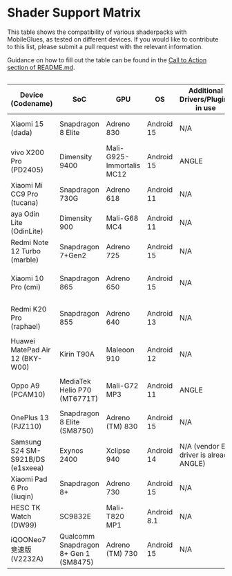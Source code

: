 # Shader Support Matrix

This table shows the compatibility of various shaderpacks with MobileGlues, as tested on different devices. If you would like to contribute to this list, please submit a pull request with the relevant information.

Guidance on how to fill out the table can be found in the [Call to Action section of README.md](https://github.com/Swung0x48/MobileGlues-release/blob/main/README.md#call-to-action).

<div style="overflow-x: auto;">

| **Device (Codename)**             | **SoC**                               | **GPU**                   | **OS**      | **Additional Drivers/Plugins in use**   | **MobileGlues** | **Minecraft** | **ShaderLoader** | **BSL**                   | **Chocapic13 V6 Lite**    | **MakeUp-UltraFast**     | **Photon**             | **iterationT**         | **SEUS PTGI HRR3** | **ComplementaryReimaged**                   | **ComplementaryUnbound**                    | **Derivative Main**              | **Report**                                 |
| --------------------------------- | ------------------------------------- | ------------------------- | ----------- | --------------------------------------- | --------------- | ------------- | ---------------- | ------------------------- | ------------------------- | ------------------------ | ---------------------- | ---------------------- | ------------------ | ------------------------------------------- | ------------------------------------------- | -------------------------------- | ------------------------------------------ |
| Xiaomi 15 (dada)                  | Snapdragon 8 Elite                    | Adreno 830                | Android 15  | N/A                                     | 1.1.0.1         | 1.20.1        | Iris 1.7.2       | ✅(8.4, all presets)      | ✅                        | ✅(9.1c, all presets)    | ❌(v1.1)               | ✅(3.2.0, all presets) | ✅<sup>\*</sup>    | ?                                           | ?                                           | ?                                | [dada.md](./DeviceReports/dada.md)         |
| vivo X200 Pro (PD2405)            | Dimensity 9400                        | Mali-G925-Immortalis MC12 | Android 15  | ANGLE                                   | 1.1.0.1         | 1.20.1        | Iris 1.7.5       | ✅(8.4)                   | ?                         | ?                        | ?                      | ?                      | ?                  | ?                                           | ?                                           | ?                                | [PD2405.md](./DeviceReports/PD2405.md)     |
| Xiaomi Mi CC9 Pro (tucana)        | Snapdragon 730G                       | Adreno 618                | Android 11  | N/A                                     | 1.1.0.1         | 1.21.4        | Iris 1.8.5       | ✅(8.4)                   | ?                         | ?                        | ?                      | ?                      | ?                  | ?                                           | ?                                           | ?                                | [tucana.md](./DeviceReports/tucana.md)     |
| aya Odin Lite (OdinLite)          | Dimensity 900                         | Mali-G68 MC4              | Android 11  | N/A                                     | 1.1.0.1         | 1.21.1        | Iris 1.8.8       | ✅(8.4.02.1, all presets) | ?                         | ?                        | ?                      | ?                      | ?                  | ?                                           | ?                                           | ?                                | [OdinLite.md](./DeviceReports/OdinLite.md) |
| Redmi Note 12 Turbo (marble)      | Snapdragon 7+Gen2                     | Adreno 725                | Android 15  | N/A                                     | 1.1.0.1         | 1.21.1        | Iris 1.8.8       | ✅(8.4.02.1)              | ✅                        | ✅(9.1c, all presets)    | ✅(v1.1)               | ✅(3.2.0, all presets) | ✅<sup>\*</sup>    | ✅(r5.4, High)                              | ✅(r5.4, High)                              | ✅(2.0.1, d24.4.14, all presets) | [marble.md](./DeviceReports/marble.md)     |
| Xiaomi 10 Pro (cmi)               | Snapdragon 865                        | Adreno 650                | Android 15  | N/A                                     | 1.1.0.1         | 1.20.1        | Iris 1.7.6       | ✅(8.4,all presets)       | ?                         | ?                        | \*️⃣(v1.1,闪烁奇怪色块) | ✅(3.2.0)              | ?                  | ?                                           | ?                                           | ?                                | [cmi.md](./DeviceReports/cmi.md)           |
| Redmi K20 Pro (raphael)           | Snapdragon 855                        | Adreno 640                | Android 13  | N/A                                     | 1.1.0.1         | 1.20.1        | Iris 1.7.6       | ✅(8.4,all presets)       | ?                         | ?                        | \*️⃣(v1.1,闪烁奇怪色块) | ✅(3.2.0)              | ?                  | ?                                           | ?                                           | ?                                | [raphael.md](./DeviceReports/raphael.md)   |
| Huawei MatePad Air 12 (BKY-W00)   | Kirin T90A                            | Maleoon 910               | Android 12  | N/A                                     | 1.1.0.1         | 1.21.1        | optifine HD_U_J1 | ✅(8.4,all presets)       | ✅                        | ?                        | \*️⃣(v1.1,黑)           | \*️⃣(3.2.0,黑)          | ?                  | ?                                           | ?                                           | ?                                | [BKY-W00.md](./DeviceReports/BKY-W00.md)   |
| Oppo A9 (PCAM10)                  | MediaTek Helio P70 (MT6771T)          | Mali-G72 MP3              | Android 11  | ANGLE                                   | 1.1.0.1         | 1.21.4        | Iris 1.8.8       | ✅(8.4.02.2, all presets) | \*️⃣(V6 Lite, all presets) | ✅(9.1c, high)           | \*️⃣(v1.1,黑色色块闪烁) | \*️⃣(3.2.0, 黑屏)       | ❌<sup>\*</sup>    | ?                                           | ?                                           | ?                                | [PCAM10.md](./DeviceReports/PCAM10.md)     |
| OnePlus 13 (PJZ110)               | Snapdragon 8 Elite (SM8750)           | Adreno (TM) 830           | Android 15  | N/A                                     | 1.1.0.1         | 1.21.4        | Iris 1.8.8       | ✅(8.4.02.2, all presets) | ✅(V6 Lite, all presets)  | ✅(9.1c, high)           | ✅(v1.1)               | ✅(3.2.0)              | ✅<sup>\*</sup>    | ?                                           | ?                                           | ?                                | [PJZ110.md](./DeviceReports/PJZ110.md)     |
| Samsung S24 SM-S921B/DS (e1sxeea) | Exynos 2400                           | Xclipse 940               | Android 14  | N/A (vendor ES driver is already ANGLE) | 1.1.0.1         | 1.21.4        | Fabric 0.16.10   | ✅(8.4.01.2, all presets) | ✅(V6 Lite, all presets)  | ✅(9.1c, all presets)    | ✅(v1.1)               | ✅(3.2.0, all presets) | ✅<sup>\*</sup>    | \*️⃣(r5.4, won't load 'very high', below OK) | \*️⃣(r5.4, won't load 'very high', below OK) | ✅(d24.4.14, all presets)        | [e1sxeea.md](./DeviceReports/e1sxeea.md)   |
| Xiaomi Pad 6 Pro (liuqin)         | Snapdragon 8+                         | Adreno 730                | Android 15  | N/A                                     | 1.1.0.1         | 1.20.1        | Iris 1.7.6       | ✅(8.4,all presets)       | ?                         | ?                        | ✅(v1.1,all presets)   | \*️⃣(3.2.0, 水体异常)   | ?                  | ?                                           | \*️⃣(r5.4, 方块不渲染)                       | ?                                | [liuqin.md](./DeviceReports/liuqin.md)     |
| HESC TK Watch (DW99)              | SC9832E                               | Mali-T820 MP1             | Android 8.1 | N/A                                     | 1.1.0.1         | 1.20.1        | Iris 1.7.6       | \*️⃣(8.4,无法渲染方块)     | ?                         | ?                        | ?                      | ?                      | ?                  | ?                                           | ?                                           | ?                                | [DW99.md](./DeviceReports/DW99.md)         |
| iQOONeo7竞速版(V2232A)            | Qualcomm Snapdragon 8+ Gen 1 (SM8475) | Adreno (TM) 730           | Android 15  | N/A                                     | 1.2.0           | 1.20.1        | Iris 1.7.6       | \*️⃣(8.4,渲染效率低下)     | ❌                        | \*️⃣（9.0，渲染效率低下） | ❌                     | ?                      | ❌                 | ❌                                          | ❌                                          | ❌                               | [V2232A.md](./DeviceReports/V2232A.md)     |

<div>
